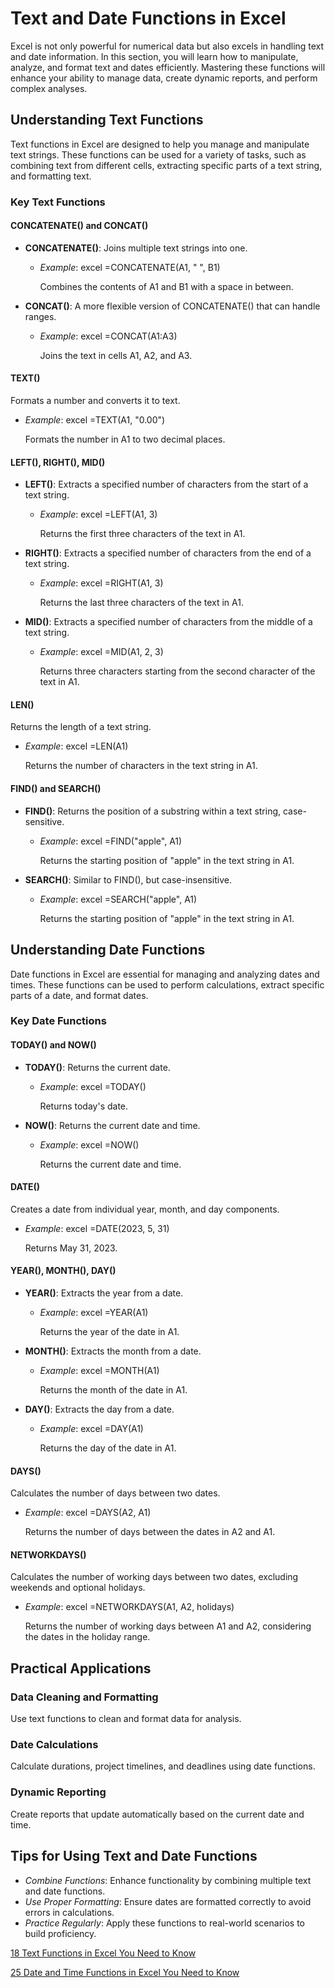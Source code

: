 # Text and Date Functions in Excel

Excel is not only powerful for numerical data but also excels in handling text and date information. In this section, you will learn how to manipulate, analyze, and format text and dates efficiently. Mastering these functions will enhance your ability to manage data, create dynamic reports, and perform complex analyses.

## Understanding Text Functions

Text functions in Excel are designed to help you manage and manipulate text strings. These functions can be used for a variety of tasks, such as combining text from different cells, extracting specific parts of a text string, and formatting text.

### Key Text Functions

#### CONCATENATE() and CONCAT()

- **CONCATENATE()**: Joins multiple text strings into one.
  - *Example*: 
    excel
    =CONCATENATE(A1, " ", B1)
    
    Combines the contents of A1 and B1 with a space in between.
- **CONCAT()**: A more flexible version of CONCATENATE() that can handle ranges.
  - *Example*: 
    excel
    =CONCAT(A1:A3)
    
    Joins the text in cells A1, A2, and A3.

#### TEXT()

Formats a number and converts it to text.
- *Example*: 
  excel
  =TEXT(A1, "0.00")
  
  Formats the number in A1 to two decimal places.

#### LEFT(), RIGHT(), MID()

- **LEFT()**: Extracts a specified number of characters from the start of a text string.
  - *Example*: 
    excel
    =LEFT(A1, 3)
    
    Returns the first three characters of the text in A1.
- **RIGHT()**: Extracts a specified number of characters from the end of a text string.
  - *Example*: 
    excel
    =RIGHT(A1, 3)
    
    Returns the last three characters of the text in A1.
- **MID()**: Extracts a specified number of characters from the middle of a text string.
  - *Example*: 
    excel
    =MID(A1, 2, 3)
    
    Returns three characters starting from the second character of the text in A1.

#### LEN()

Returns the length of a text string.
- *Example*: 
  excel
  =LEN(A1)
  
  Returns the number of characters in the text string in A1.

#### FIND() and SEARCH()

- **FIND()**: Returns the position of a substring within a text string, case-sensitive.
  - *Example*: 
    excel
    =FIND("apple", A1)
    
    Returns the starting position of "apple" in the text string in A1.
- **SEARCH()**: Similar to FIND(), but case-insensitive.
  - *Example*: 
    excel
    =SEARCH("apple", A1)
    
    Returns the starting position of "apple" in the text string in A1.

## Understanding Date Functions

Date functions in Excel are essential for managing and analyzing dates and times. These functions can be used to perform calculations, extract specific parts of a date, and format dates.

### Key Date Functions

#### TODAY() and NOW()

- **TODAY()**: Returns the current date.
  - *Example*: 
    excel
    =TODAY()
    
    Returns today's date.
- **NOW()**: Returns the current date and time.
  - *Example*: 
    excel
    =NOW()
    
    Returns the current date and time.

#### DATE()

Creates a date from individual year, month, and day components.
- *Example*: 
  excel
  =DATE(2023, 5, 31)
  
  Returns May 31, 2023.

#### YEAR(), MONTH(), DAY()

- **YEAR()**: Extracts the year from a date.
  - *Example*: 
    excel
    =YEAR(A1)
    
    Returns the year of the date in A1.
- **MONTH()**: Extracts the month from a date.
  - *Example*: 
    excel
    =MONTH(A1)
    
    Returns the month of the date in A1.
- **DAY()**: Extracts the day from a date.
  - *Example*: 
    excel
    =DAY(A1)
    
    Returns the day of the date in A1.

#### DAYS()

Calculates the number of days between two dates.
- *Example*: 
  excel
  =DAYS(A2, A1)
  
  Returns the number of days between the dates in A2 and A1.

#### NETWORKDAYS()

Calculates the number of working days between two dates, excluding weekends and optional holidays.
- *Example*: 
  excel
  =NETWORKDAYS(A1, A2, holidays)
  
  Returns the number of working days between A1 and A2, considering the dates in the holiday range.

## Practical Applications

### Data Cleaning and Formatting

Use text functions to clean and format data for analysis.

### Date Calculations

Calculate durations, project timelines, and deadlines using date functions.

### Dynamic Reporting

Create reports that update automatically based on the current date and time.

## Tips for Using Text and Date Functions

- *Combine Functions*: Enhance functionality by combining multiple text and date functions.
- *Use Proper Formatting*: Ensure dates are formatted correctly to avoid errors in calculations.
- *Practice Regularly*: Apply these functions to real-world scenarios to build proficiency.

[18 Text Functions in Excel You Need to Know](https://youtu.be/VbM_9BDd2yY)<br>

[25 Date and Time Functions in Excel You Need to Know](https://youtu.be/Pl8ezzKtBSI)